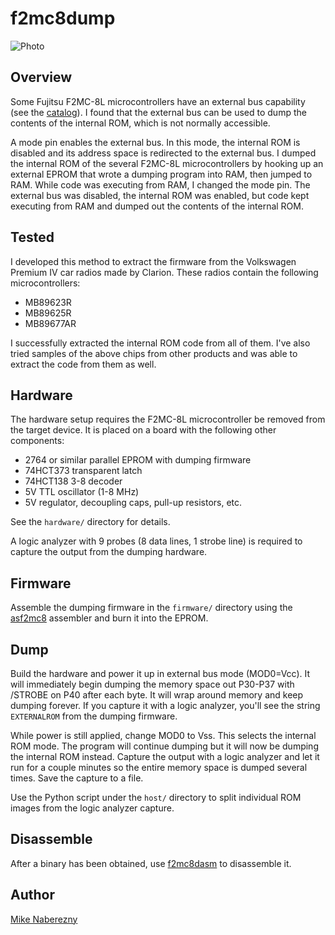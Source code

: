 # f2mc8dump

![Photo](https://user-images.githubusercontent.com/52712/34909015-cdebd7d4-f84e-11e7-86c4-c4403cf749d8.png)

## Overview

Some Fujitsu F2MC-8L microcontrollers have an
external bus capability (see the [catalog](https://web.archive.org/web/20170514004456/http://www.fujitsu.com/downloads/MICRO/fme/micros/micros_2006.pdf)).
I found that the external bus can be used to dump the contents of the
internal ROM, which is not normally accessible.

A mode pin enables the external bus.  In this mode, the internal ROM is disabled and its address space is redirected
to the external bus.  I dumped the internal ROM of the several F2MC-8L microcontrollers by hooking up an external EPROM that wrote a dumping program into RAM, then jumped to RAM.  While code was executing from RAM, I changed the mode pin.  The external bus was disabled, the internal ROM was enabled, but code kept executing from RAM and dumped out the contents of the internal ROM.

## Tested

I developed this method to extract the firmware from the Volkswagen Premium IV car radios made by Clarion.  These radios contain the following microcontrollers:

 - MB89623R
 - MB89625R
 - MB89677AR

I successfully extracted the internal ROM code from all of them.  I've also tried samples of the above chips from other products and was able to extract the code from them as well.

## Hardware

The hardware setup requires the F2MC-8L microcontroller be removed from the
target device. It is placed on a board with the following other components:

 - 2764 or similar parallel EPROM with dumping firmware
 - 74HCT373 transparent latch
 - 74HCT138 3-8 decoder
 - 5V TTL oscillator (1-8 MHz)
 - 5V regulator, decoupling caps, pull-up resistors, etc.

See the `hardware/` directory for details.

A logic analyzer with 9 probes (8 data lines, 1 strobe line) is required to
capture the output from the dumping hardware.

## Firmware

Assemble the dumping firmware in the `firmware/` directory using the [asf2mc8](http://shop-pdp.net/ashtml/asf2mc.htm)
assembler and burn it into the EPROM.

## Dump

Build the hardware and power it up in external bus mode (MOD0=Vcc). It will
immediately begin dumping the memory space out P30-P37 with /STROBE on P40
after each byte. It will wrap around memory and keep dumping forever. If you
capture it with a logic analyzer, you'll see the string `EXTERNALROM` from
the dumping firmware.

While power is still applied, change MOD0 to Vss. This selects the internal
ROM mode. The program will continue dumping but it will now be dumping the
internal ROM instead. Capture the output with a logic analyzer and let it
run for a couple minutes so the entire memory space is dumped several times.
Save the capture to a file.

Use the Python script under the `host/` directory to split individual
ROM images from the logic analyzer capture.

## Disassemble

After a binary has been obtained, use [f2mc8dasm](https://github.com/mnaberez/f2mc8dasm) to disassemble it.

## Author

[Mike Naberezny](https://github.com/mnaberez)
